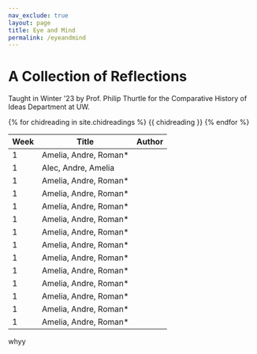 ```yaml
---
nav_exclude: true
layout: page
title: Eye and Mind
permalink: /eyeandmind
---
```

# A Collection of Reflections

Taught in Winter '23 by Prof. Philip Thurtle 
for the Comparative History of Ideas Department at UW.


{% for chidreading in site.chidreadings %}
{{ chidreading }}
{% endfor %}

| Week | Title | Author |
| -- | ---- | -- | 
| 1 | Amelia, Andre, Roman* | |
| 1 | Alec, Andre, Amelia | |
| 1 | Amelia, Andre, Roman* | |
| 1 | Amelia, Andre, Roman* | |
| 1 | Amelia, Andre, Roman* | |
| 1 | Amelia, Andre, Roman* | |
| 1 | Amelia, Andre, Roman* | |
| 1 | Amelia, Andre, Roman* | |
| 1 | Amelia, Andre, Roman* | |
| 1 | Amelia, Andre, Roman* | |
| 1 | Amelia, Andre, Roman* | |
| 1 | Amelia, Andre, Roman* | |
| 1 | Amelia, Andre, Roman* | |
| 1 | Amelia, Andre, Roman* | |

whyy

